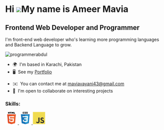 Hi ![](https://user-images.githubusercontent.com/18350557/176309783-0785949b-9127-417c-8b55-ab5a4333674e.gif)My name is Ameer Mavia
====================================================================================================================================

Frontend Web Developer and Programmer
-----------------------

I'm front-end web developer who's learning more programming languages and Backend Language to grow.

<p align="left"> <img src="https://komarev.com/ghpvc/?username=programmerabdul&label=Profile%20views&color=0e75b6&style=flat" alt="programmerabdul" /> </p>

* 🌍  I'm based in Karachi, Pakistan
* 🖥️  See my [Portfolio](https://github.com/maviavayani/Personal-Portfolio.git)
<!-- * ⚡  See my [LikedIn Profile](https://www.linkedin.com/in/abdul-rehman-jiwani-9054a5230) -->
* ✉️  You can contact me at [maviavayani43@gmail.com](mailto:maviavayani43@gmail.com)
* 🤝  I'm open to collaborate on interesting projects

<!-- Skills Start -->
<h3 align="left">Skills:</h3>
<p align="left">
  <a href="https://www.w3.org/html/" target="_blank" rel="noreferrer"> <img src="https://raw.githubusercontent.com/devicons/devicon/master/icons/html5/html5-original-wordmark.svg" alt="HTML" width="40" height="40"/> </a>
  <a href="https://www.w3schools.com/css/" target="_blank" rel="noreferrer"> <img src="https://raw.githubusercontent.com/devicons/devicon/master/icons/css3/css3-original-wordmark.svg" alt="CSS" width="40" height="40"/> </a>
  <a href="https://developer.mozilla.org/en-US/docs/Web/JavaScript" target="_blank" rel="noreferrer"> <img src="https://raw.githubusercontent.com/devicons/devicon/master/icons/javascript/javascript-original.svg" alt="JavaScript" width="40" height="40"/></a>
  
  
</p>

<!-- Most Used Languages -->
<!-- 
<p>
  <img align="left" src="https://github-readme-stats.vercel.app/api/top-langs?username=programmerabdul&show_icons=true&locale=en&layout=compact" alt="programmerabdul" />
</p> -->

<!-- Stats -->
<!-- 
<p>
  &nbsp;<img align="center" src="https://github-readme-stats.vercel.app/api?username=programmerabdul&show_icons=true&locale=en" alt="programmerabdul" />
</p> -->

<!-- Streaks -->
<!-- <p>
  <img align="center" src="https://github-readme-streak-stats.herokuapp.com/?user=programmerabdul&" alt="programmerabdul" />
</p> -->
